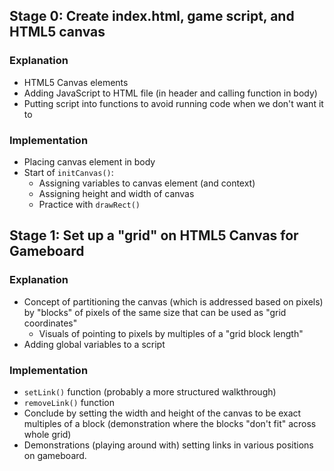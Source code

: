 ## Stage 0: Create index.html, game script, and HTML5 canvas

### Explanation
* HTML5 Canvas elements
* Adding JavaScript to HTML file (in header and calling function in body)
* Putting script into functions to avoid running code when we don't want it to

### Implementation
* Placing canvas element in body
* Start of `initCanvas()`:
    * Assigning variables to canvas element (and context)
    * Assigning height and width of canvas
    * Practice with `drawRect()`

## Stage 1: Set up a "grid" on HTML5 Canvas for Gameboard
### Explanation
* Concept of partitioning the canvas (which is addressed based on pixels) by "blocks" of pixels of the same size that can be used as "grid coordinates"
    * Visuals of pointing to pixels by multiples of a "grid block length"
* Adding global variables to a script

### Implementation
* `setLink()` function (probably a more structured walkthrough)
* `removeLink()` function
* Conclude by setting the width and height of the canvas to be exact multiples of a block (demonstration where the blocks "don't fit" across whole grid)
* Demonstrations (playing around with) setting links in various positions on gameboard.

